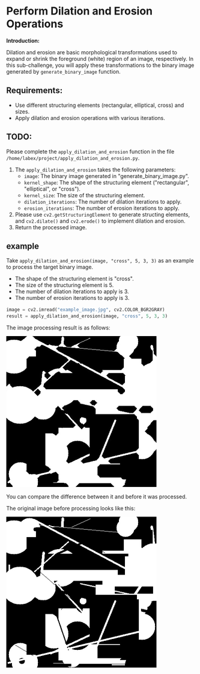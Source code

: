 # Perform Dilation and Erosion Operations

**Introduction:**

Dilation and erosion are basic morphological transformations used to expand or shrink the foreground (white) region of an image, respectively. In this sub-challenge, you will apply these transformations to the binary image generated by `generate_binary_image` function.

## Requirements:

- Use different structuring elements (rectangular, elliptical, cross) and sizes.
- Apply dilation and erosion operations with various iterations.

## TODO:

Please complete the `apply_dilation_and_erosion` function in the file `/home/labex/project/apply_dilation_and_erosion.py`.

1. The `apply_dilation_and_erosion` takes the following parameters:
   - `image`: The binary image generated in "generate_binary_image.py".
   - `kernel_shape`: The shape of the structuring element ("rectangular", "elliptical", or "cross").
   - `kernel_size`: The size of the structuring element.
   - `dilation_iterations`: The number of dilation iterations to apply.
   - `erosion_iterations`: The number of erosion iterations to apply.
2. Please use `cv2.getStructuringElement` to generate structing elements, and `cv2.dilate()` and `cv2.erode()` to implement dilation and erosion.
3. Return the processed image.

## example

Take `apply_dilation_and_erosion(image, "cross", 5, 3, 3)` as an example to process the target binary image.

- The shape of the structuring element is "cross".
- The size of the structuring element is 5.
- The number of dilation iterations to apply is 3.
- The number of erosion iterations to apply is 3.

```python
image = cv2.imread("example_image.jpg", cv2.COLOR_BGR2GRAY)
result = apply_dilation_and_erosion(image, "cross", 5, 3, 3)
```

The image processing result is as follows:

![example_image2](assets/example_image2.jpg)

You can compare the difference between it and before it was processed.

The original image before processing looks like this:

![example_image](assets/example_image.jpg)
